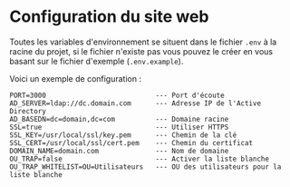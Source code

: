 # Configuration du site web

Toutes les variables d'environnement se situent dans le fichier ```.env``` à la racine du projet, si le fichier n'existe pas vous pouvez le créer en vous basant sur le fichier d'exemple (```.env.example```).

Voici un exemple de configuration :

```
PORT=3000                           --- Port d'écoute
AD_SERVER=ldap://dc.domain.com      --- Adresse IP de l'Active Directory
AD_BASEDN=dc=domain,dc=com          --- Domaine racine
SSL=true                            --- Utiliser HTTPS
SSL_KEY=/usr/local/ssl/key.pem      --- Chemin de la clé
SSL_CERT=/usr/local/ssl/cert.pem    --- Chemin du certificat
DOMAIN_NAME=domain.com              --- Nom de domaine
OU_TRAP=false                       --- Activer la liste blanche
OU_TRAP_WHITELIST=OU=Utilisateurs   --- OU des utilisateurs pour la liste blanche
```